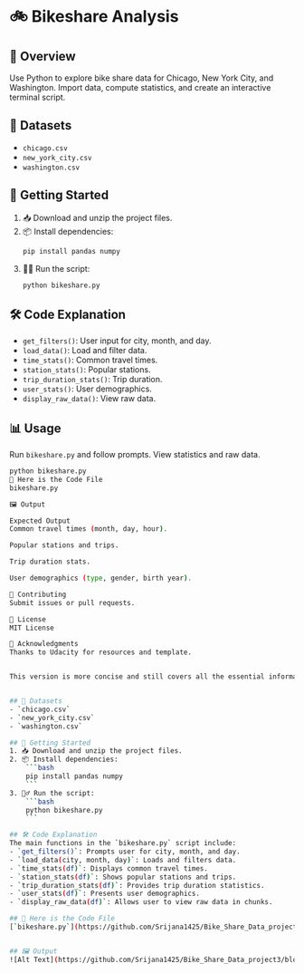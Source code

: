 # 🚲 Bikeshare Analysis

## 🌟 Overview
Use Python to explore bike share data for Chicago, New York City, and Washington. Import data, compute statistics, and create an interactive terminal script.

## 📂 Datasets
- `chicago.csv`
- `new_york_city.csv`
- `washington.csv`

## 🚀 Getting Started
1. 📥 Download and unzip the project files.
2. 📦 Install dependencies:
    ```bash
    pip install pandas numpy
    ```
3. 🏃‍♂️ Run the script:
    ```bash
    python bikeshare.py
    ```

## 🛠️ Code Explanation
- `get_filters()`: User input for city, month, and day.
- `load_data()`: Load and filter data.
- `time_stats()`: Common travel times.
- `station_stats()`: Popular stations.
- `trip_duration_stats()`: Trip duration.
- `user_stats()`: User demographics.
- `display_raw_data()`: View raw data.

## 📊 Usage
Run `bikeshare.py` and follow prompts. View statistics and raw data.

```bash
python bikeshare.py
📄 Here is the Code File
bikeshare.py

🖼️ Output

Expected Output
Common travel times (month, day, hour).

Popular stations and trips.

Trip duration stats.

User demographics (type, gender, birth year).

🤝 Contributing
Submit issues or pull requests.

📜 License
MIT License

🙏 Acknowledgments
Thanks to Udacity for resources and template.


This version is more concise and still covers all the essential information! Let me know if you need any further changes. 😊


## 📂 Datasets
- `chicago.csv`
- `new_york_city.csv`
- `washington.csv`

## 🚀 Getting Started
1. 📥 Download and unzip the project files.
2. 📦 Install dependencies:
    ```bash
    pip install pandas numpy
    ```
3. 🏃‍♂️ Run the script:
    ```bash
    python bikeshare.py
    ```

## 🛠️ Code Explanation
The main functions in the `bikeshare.py` script include:
- `get_filters()`: Prompts user for city, month, and day.
- `load_data(city, month, day)`: Loads and filters data.
- `time_stats(df)`: Displays common travel times.
- `station_stats(df)`: Shows popular stations and trips.
- `trip_duration_stats(df)`: Provides trip duration statistics.
- `user_stats(df)`: Presents user demographics.
- `display_raw_data(df)`: Allows user to view raw data in chunks.

## 📄 Here is the Code File
[`bikeshare.py`](https://github.com/Srijana1425/Bike_Share_Data_project3/blob/main/bikeshare.py)


## 🖼️ Output
![Alt Text](https://github.com/Srijana1425/Bike_Share_Data_project3/blob/main/bikeshare_output.jpg)
